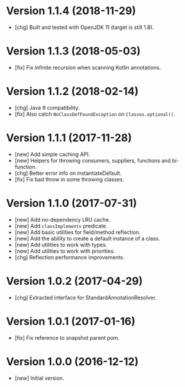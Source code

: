 # Version 1.1.4 (2018-11-29)

* [chg] Built and tested with OpenJDK 11 (target is still 1.8).

# Version 1.1.3 (2018-05-03)

* [fix] Fix infinite recursion when scanning Kotlin annotations.

# Version 1.1.2 (2018-02-14)

* [chg] Java 9 compatibility.
* [fix] Also catch `NoClassDefFoundException` on `Classes.optional()`.

# Version 1.1.1 (2017-11-28)

* [new] Add simple caching API.
* [new] Helpers for throwing consumers, suppliers, functions and bi-function.
* [chg] Better error info on instantiateDefault.  
* [fix] Fix bad throw in some throwing classes.

# Version 1.1.0 (2017-07-31)

* [new] Add no-dependency LRU cache.
* [new] Add `classImplements` predicate.
* [new] Add basic utilities for field/method reflection.
* [new] Add the ability to create a default instance of a class.
* [new] Add utilities to work with types.
* [new] Add utilities to work with priorities.
* [chg] Reflection performance improvements.

# Version 1.0.2 (2017-04-29)

* [chg] Extracted interface for StandardAnnotationResolver.
 
# Version 1.0.1 (2017-01-16)

* [fix] Fix reference to snapshot parent pom. 

# Version 1.0.0 (2016-12-12)

* [new] Initial version.
